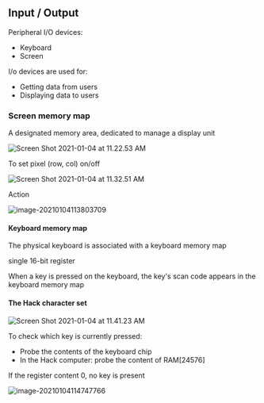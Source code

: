 ## Input / Output



Peripheral I/O devices:

- Keyboard
- Screen



I/o devices are used for:

- Getting data from users
- Displaying data to users





### Screen memory map

A designated memory area, dedicated to manage a display unit

![Screen Shot 2021-01-04 at 11.22.53 AM](https://loyioblog.oss-cn-beijing.aliyuncs.com/LoyioBlog/2021010418jgu5.png)



To set pixel (row, col) on/off

![Screen Shot 2021-01-04 at 11.32.51 AM](https://loyioblog.oss-cn-beijing.aliyuncs.com/LoyioBlog/20210104AnVWz5.png)



Action

![image-20210104113803709](https://loyioblog.oss-cn-beijing.aliyuncs.com/LoyioBlog/20210104xHjM2e.png)



#### Keyboard memory map

The physical keyboard is associated with a keyboard memory map



single 16-bit register



When a key is pressed on the keyboard, the key's scan code appears in the keyboard memory map



#### The Hack character set

![Screen Shot 2021-01-04 at 11.41.23 AM](https://loyioblog.oss-cn-beijing.aliyuncs.com/LoyioBlog/20210104YQweV9.png)



To check which key is currently pressed:

- Probe the contents of the keyboard chip
- In the Hack computer: probe the content of RAM[24576]



If the register content 0, no key is present

![image-20210104114747766](https://loyioblog.oss-cn-beijing.aliyuncs.com/LoyioBlog/20210104SDVOGd.png)


